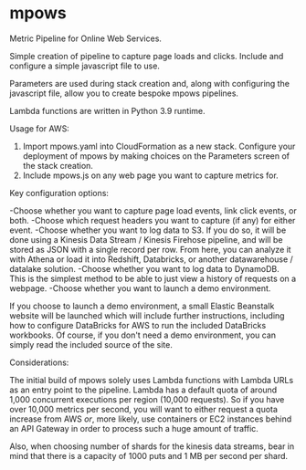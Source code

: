 # mpows
Metric Pipeline for Online Web Services.

Simple creation of pipeline to capture page loads and clicks. Include and configure a simple javascript file to use.

Parameters are used during stack creation and, along with configuring the javascript file, allow you to create bespoke mpows pipelines.

Lambda functions are written in Python 3.9 runtime.

Usage for AWS:

1. Import mpows.yaml into CloudFormation as a new stack. Configure your deployment of mpows by making choices on the Parameters screen of the stack creation.
2. Include mpows.js on any web page you want to capture metrics for.

Key configuration options:

-Choose whether you want to capture page load events, link click events, or both.
-Choose which request headers you want to capture (if any) for either event.
-Choose whether you want to log data to S3. If you do so, it will be done using a Kinesis Data Stream / Kinesis Firehose pipeline, and will be stored as JSON with a single record per row. From here, you can analyze it with Athena or load it into Redshift, Databricks, or another datawarehouse / datalake solution.
-Choose whether you want to log data to DynamoDB. This is the simplest method to be able to just view a history of requests on a webpage.
-Choose whether you want to launch a demo environment.

If you choose to launch a demo environment, a small Elastic Beanstalk website will be launched which will include further instructions, including how to configure DataBricks for AWS to run the included DataBricks workbooks. Of course, if you don't need a demo environment, you can simply read the included source of the site.

Considerations:

The initial build of mpows solely uses Lambda functions with Lambda URLs as an entry point to the pipeline. Lambda has a default quota of around 1,000 concurrent executions per region (10,000 requests). So if you have over 10,000 metrics per second, you will want to either request a quota increase from AWS *or*, more likely, use containers or EC2 instances behind an API Gateway in order to process such a huge amount of traffic.

Also, when choosing number of shards for the kinesis data streams, bear in mind that there is a capacity of 1000 puts and 1 MB per second per shard.
